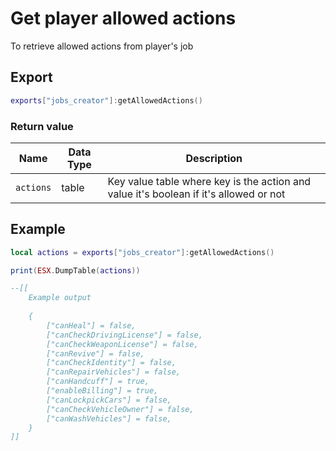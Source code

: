 # Get player allowed actions

To retrieve allowed actions from player's job

## Export

```lua
exports["jobs_creator"]:getAllowedActions()
```

### Return value

| Name      | Data Type | Description                                                                           |
| --------- | --------- | ------------------------------------------------------------------------------------- |
| `actions` | table     | Key value table where key is the action and value it's boolean if it's allowed or not |

## Example

```lua
local actions = exports["jobs_creator"]:getAllowedActions()

print(ESX.DumpTable(actions))

--[[
    Example output
    
    {
        ["canHeal"] = false,
        ["canCheckDrivingLicense"] = false,
        ["canCheckWeaponLicense"] = false,
        ["canRevive"] = false,
        ["canCheckIdentity"] = false,
        ["canRepairVehicles"] = false,
        ["canHandcuff"] = true,
        ["enableBilling"] = true,
        ["canLockpickCars"] = false,
        ["canCheckVehicleOwner"] = false,
        ["canWashVehicles"] = false,
    }
]]
```
